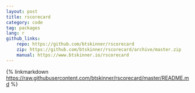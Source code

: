 ```yaml
---
layout: post
title: rscorecard
category: code
tag: packages
lang: r 
github_links:
    repo: https://github.com/btskinner/rscorecard
    zip: https://github.com/btskinner/rscorecard/archive/master.zip
    manual: https://www.btskinner.io/rscorecard
---
```


{% linkmarkdown https://raw.githubusercontent.com/btskinner/rscorecard/master/README.md %}
